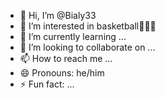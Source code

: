- 👋 Hi, I’m @Bialy33
- 👀 I’m interested in basketball🏀🏀🏀
- 🌱 I’m currently learning ...
- 💞️ I’m looking to collaborate on ...
- 📫 How to reach me ...
- 😄 Pronouns: he/him
- ⚡ Fun fact: ...

<!---
Bialy33/Bialy33 is a ✨ special ✨ repository because its `README.md` (this file) appears on your GitHub profile.
You can click the Preview link to take a look at your changes.
--->
